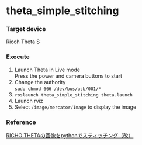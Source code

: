# theta_simple_stitching

### Target device
Ricoh Theta S

### Execute
1) Launch Theta in Live mode  
Press the power and camera buttons to start  
2) Change the authority  
`sudo chmod 666 /dev/bus/usb/001/*`  
3) `roslaunch theta_simple_stitching theta.launch`  
4) Launch rviz  
5) Select `/image/mercator/Image` to display the image

### Reference
[RICHO THETAの画像をpythonでスティッチング（改）](http://blog.livedoor.jp/tmako123-programming/archives/50769806.html)
